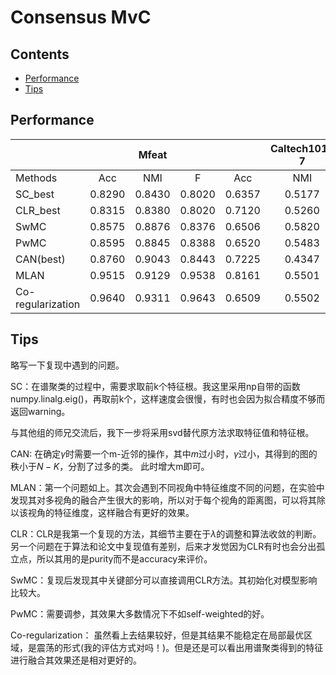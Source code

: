 # Consensus MvC

## Contents
  * [Performance](#performance)
  * [Tips](#tips)

## Performance

|                   |        |  Mfeat |        |        | Caltech101-7 |        |
|-------------------|:------:|:------:|:------:|:------:|:------------:|:------:|
| Methods           | Acc    | NMI    | F      | Acc    | NMI          | F      |
| SC_best           | 0.8290 | 0.8430 | 0.8020 | 0.6357 | 0.5177       | 0.2823 |
| CLR_best          | 0.8315 | 0.8380 | 0.8020 | 0.7120 | 0.5260       | 0.2670 |
| SwMC              | 0.8575 | 0.8876 | 0.8376 | 0.6506 | 0.5820       | 0.3192 |
| PwMC              | 0.8595 | 0.8845 | 0.8388 | 0.6520 | 0.5483       | 0.3195 |
| CAN(best)         | 0.8760 | 0.9043 | 0.8443 | 0.7225 | 0.4347       | 0.2475 |
| MLAN              | 0.9515 | 0.9129 | 0.9538 | 0.8161 | 0.5501       | 0.3792 |
| Co-regularization | 0.9640 | 0.9311 | 0.9643 | 0.6509 | 0.5502       | 0.3077 |

## Tips
略写一下复现中遇到的问题。

SC：在谱聚类的过程中，需要求取前k个特征根。我这里采用np自带的函数numpy.linalg.eig()，再取前k个，这样速度会很慢，有时也会因为拟合精度不够而返回warning。

与其他组的师兄交流后，我下一步将采用svd替代原方法求取特征值和特征根。

CAN: 在确定$\gamma$时需要一个m-近邻的操作，其中$m$过小时，$\gamma$过小，其得到的图的秩小于$N-K$，分割了过多的类。
此时增大m即可。

MLAN：第一个问题如上。其次会遇到不同视角中特征维度不同的问题，在实验中发现其对多视角的融合产生很大的影响，所以对于每个视角的距离图，可以将其除以该视角的特征维度，这样融合有更好的效果。

CLR：CLR是我第一个复现的方法，其细节主要在于$\lambda$的调整和算法收敛的判断。另一个问题在于算法和论文中复现值有差别，后来才发觉因为CLR有时也会分出孤立点，所以其用的是purity而不是accuracy来评价。

SwMC：复现后发现其中关键部分可以直接调用CLR方法。其初始化对模型影响比较大。

PwMC：需要调参，其效果大多数情况下不如self-weighted的好。

Co-regularization： 虽然看上去结果较好，但是其结果不能稳定在局部最优区域，是震荡的形式(我的评估方式对吗！)。但是还是可以看出用谱聚类得到的特征进行融合其效果还是相对更好的。
